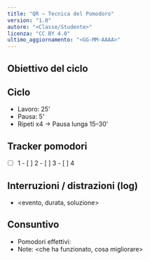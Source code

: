 ```yaml
---
title: "QR – Tecnica del Pomodoro"
version: "1.0"
autore: "<Classe/Studente>"
licenza: "CC BY 4.0"
ultimo_aggiornamento: "<GG-MM-AAAA>"
---
```


## Obiettivo del ciclo
<compito specifico>

## Ciclo
- Lavoro: 25'
- Pausa: 5'
- Ripeti x4 → Pausa lunga 15–30'

## Tracker pomodori
- [ ] 1 - [ ] 2 - [ ] 3 - [ ] 4

## Interruzioni / distrazioni (log)
- <evento, durata, soluzione>

## Consuntivo
- Pomodori effettivi: <n>
- Note: <che ha funzionato, cosa migliorare>